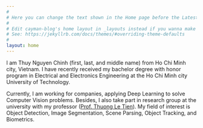 ```yaml
---
#
# Here you can change the text shown in the Home page before the Latest Posts section.
#
# Edit cayman-blog's home layout in _layouts instead if you wanna make some changes
# See: https://jekyllrb.com/docs/themes/#overriding-theme-defaults
#
layout: home
---
```


I am Thuy Nguyen Chinh (first, last, and middle name) from Ho Chi Minh city, Vietnam. I have recently received my bachelor degree with honor program in Electrical and Electronics Engineering at the Ho Chi Minh city University of Technology.

Currently, I am working for companies, applying Deep Learning to solve Computer Vision problems. Besides, I also take part in research group at the university with my professor ([Prof. Thuong Le Tien](https://sites.google.com/site/thuongtienle/)). My field of interest is Object Detection, Image Segmentation, Scene Parsing, Object Tracking, and Biometrics.
